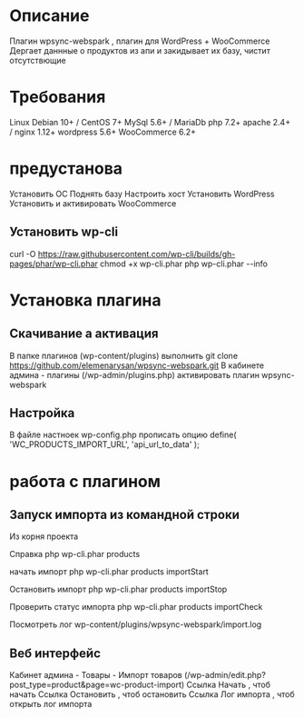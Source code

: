 # Описание 
Плагин  wpsync-webspark , плагин для WordPress + WooCommerce
Дергает даннные о продуктов из апи и закидывает их базу, чистит отсутствющие

# Требования
Linux Debian 10+ / CentOS 7+
MySql 5.6+ / MariaDb
php 7.2+
apache 2.4+ / nginx 1.12+
wordpress 5.6+
WooCommerce 6.2+


# предустанова
Установить ОС
Поднять базу
Настроить хост
Установить WordPress
Установить и активировать WooCommerce
## Установить wp-cli
curl -O https://raw.githubusercontent.com/wp-cli/builds/gh-pages/phar/wp-cli.phar
chmod +x wp-cli.phar
php wp-cli.phar --info

# Установка плагина
## Скачивание а активация
В папке плагинов (wp-content/plugins) выполнить 
git clone https://github.com/elemenarysan/wpsync-webspark.git
В кабинете админа - плагины (/wp-admin/plugins.php) активировать плагин wpsync-webspark

## Настройка
В файле настноек wp-config.php прописать опцию
define( 'WC_PRODUCTS_IMPORT_URL', 'api_url_to_data' );

# работа с плагином
## Запуск импорта из командной строки
Из корня проекта

Справка
php wp-cli.phar products

начать импорт
php wp-cli.phar products importStart

Остановить импорт
php wp-cli.phar products importStop

Проверить статус импорта
php wp-cli.phar products importCheck

Посмотреть лог
wp-content/plugins/wpsync-webspark/import.log

## Веб интерфейс
Кабинет админа - Товары - Импорт товаров (/wp-admin/edit.php?post_type=product&page=wc-product-import)
Ссылка Начать , чтоб начать
Ссылка Остановить , чтоб остановить
Ссылка Лог импорта , чтоб открыть лог импорта
